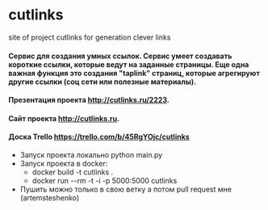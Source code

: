 # cutlinks
site of project cutlinks for generation clever links

#### Сервис для создания умных ссылок. Сервис умеет создавать короткие ссылки, которые ведут на заданные страницы. Еще одна важная функция это создания "taplink" страниц, которые агрегируют другие ссылки (соц сети или полезные материалы). 
  
#### Презентация проекта http://cutlinks.ru/2223. 
#### Сайт проекта http://cutlinks.ru.  
#### Доска Trello https://trello.com/b/45RgYOjc/cutlinks


- Запуск проекта локально python main.py
- Запуск проекта в docker:
    - docker build -t cutlinks .
    - docker run --rm -t -i -p 5000:5000 cutlinks
- Пушить можно только в свою ветку а потом pull request мне (artemsteshenko)
